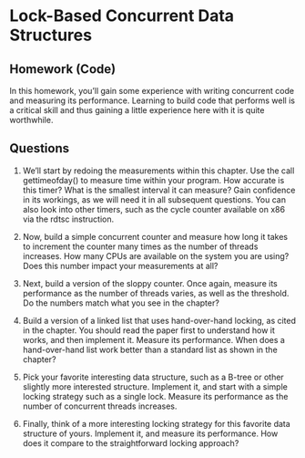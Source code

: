 # Lock-Based Concurrent Data Structures

## Homework (Code) 

In this homework, you’ll gain some experience with writing concurrent code and measuring its performance. Learning to build code that performs well is a critical skill and thus gaining a little experience here with it is quite worthwhile. 

## Questions 

1. We’ll start by redoing the measurements within this chapter. Use the call gettimeofday() to measure time within your program. How accurate is this timer? What is the smallest interval it can measure? Gain confidence in its workings, as we will need it in all subsequent questions. You can also look into other timers, such as the cycle counter available on x86 via the rdtsc instruction. 

2. Now, build a simple concurrent counter and measure how long it takes to increment the counter many times as the number of threads increases. How many CPUs are available on the system you are using? Does this number impact your measurements at all? 

3. Next, build a version of the sloppy counter. Once again, measure its performance as the number of threads varies, as well as the threshold. Do the numbers match what you see in the chapter? 

4. Build a version of a linked list that uses hand-over-hand locking, as cited in the chapter. You should read the paper first to understand how it works, and then implement it. Measure its performance. When does a hand-over-hand list work better than a standard list as shown in the chapter? 

5. Pick your favorite interesting data structure, such as a B-tree or other slightly more interested structure. Implement it, and start with a simple locking strategy such as a single lock. Measure its performance as the number of concurrent threads increases. 

6. Finally, think of a more interesting locking strategy for this favorite data structure of yours. Implement it, and measure its performance. How does it compare to the straightforward locking approach?
